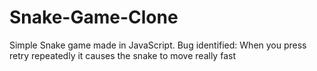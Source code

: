 # Snake-Game-Clone
Simple Snake game made in JavaScript.
Bug identified: When you press retry repeatedly it causes the snake to move really fast
